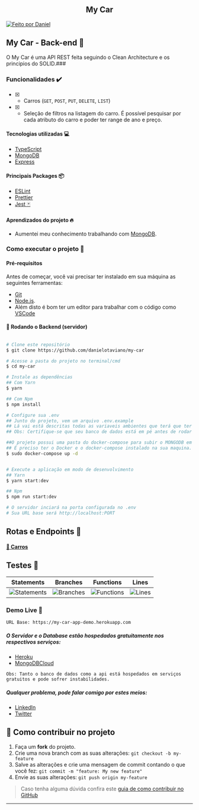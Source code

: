 <h2 style="text-align: center;" width="100%" align="center">
  My Car
</h2>





  <a  href="https://www.github.com/danielotaviano" style="margin: auto;">
    <img align="center" alt="Feito por Daniel" src="https://img.shields.io/badge/feito%20por-Daniel Otaviano-%237519C1">
  </a>

## My Car - Back-end 🚪
O My Car é uma API REST feita seguindo o Clean Architecture e os principios do SOLID.###

### Funcionalidades ✔️

- [x] -   Carros (`GET`,  `POST`,  `PUT`,  `DELETE`, `LIST`)
- [x] -   Seleção de filtros na listagem do carro. É possível pesquisar por cada atributo do carro e poder ter range de ano e preço.


#### Tecnologias utilizadas 💻

- [TypeScript](https://www.typescriptlang.org/)
- [MongoDB](https://www.mongodb.com/pt-br)
- [Express](https://expressjs.com/pt-br/)


#### Principais Packages 📦
- [ESLint](https://eslint.org/)
- [Prettier](https://prettier.io/)
- [Jest  🃏](https://jestjs.io/)

#### Aprendizados do projeto 🔥

- Aumentei meu conhecimento trabalhando com [MongoDB](https://www.mongodb.com/pt-br).

###  Como executar o projeto 🚀

#### Pré-requisitos

Antes de começar, você vai precisar ter instalado em sua máquina as seguintes ferramentas:
- [Git](https://git-scm.com)
- [Node.js](https://nodejs.org/en/).
- Além disto é bom ter um editor para trabalhar com o código como [VSCode](https://code.visualstudio.com/)

#### 🎲 Rodando o Backend (servidor)

```bash

# Clone este repositório
$ git clone https://github.com/danielotaviano/my-car

# Acesse a pasta do projeto no terminal/cmd
$ cd my-car

# Instale as dependências
## Com Yarn
$ yarn

## Com Npm
$ npm install

# Configure sua .env
## Junto do projeto, vem um arquivo .env.example
## Lá vai está descritas todas as variaveis ambientes que terá que ter no seu .env!
## Obs: Certifique-se que seu banco de dados está em pé antes de rodar a aplicação

##O projeto possui uma pasta do docker-compose para subir o MONGODB em um container.
## É preciso ter o Docker e o docker-compose instalado na sua maquina.
$ sudo docker-compose up -d


# Execute a aplicação em modo de desenvolvimento
## Yarn
$ yarn start:dev

## Npm
$ npm run start:dev

# O servidor inciará na porta configurada no .env
# Sua URL base será http://localhost:PORT

```

## Rotas e Endpoints 👾

#### [ 📝 Carros](./endpoints/carros.md)

## Testes 🧪


| Statements                  | Branches                | Functions                 | Lines                |
| --------------------------- | ----------------------- | ------------------------- | -------------------- |
| ![Statements](https://img.shields.io/badge/Coverage-100%25-brightgreen.svg) | ![Branches](https://img.shields.io/badge/Coverage-100%25-brightgreen.svg) | ![Functions](https://img.shields.io/badge/Coverage-100%25-brightgreen.svg) | ![Lines](https://img.shields.io/badge/Coverage-100%25-brightgreen.svg)    |

### Demo Live 🔴
`URL Base: https://my-car-app-demo.herokuapp.com`
##### O Servidor e o Database estão hospedados gratuitamente nos respectivos serviços:
- [Heroku](https://dashboard.heroku.com/)
- [MongoDBCloud](https://www.mongodb.com/cloud/atlas/lp/try2?utm_content=0618htermsCONT&utm_source=google&utm_campaign=gs_americas_brazil_search_core_brand_atlas_desktop&utm_term=mongodb&utm_medium=cpc_paid_search&utm_ad=e&utm_ad_campaign_id=12212624308&gclid=Cj0KCQjwub-HBhCyARIsAPctr7ylMjmQiG3nfhubdtOrt7bpTud1PbwUgxMjvin1JPnI-c6lT5-xVQsaAqd1EALw_wcB)


`Obs: Tanto o banco de dados como a api está hospedados em serviços gratuitos e pode sofrer instabilidades.`

##### Qualquer problema, pode falar comigo por estes meios:
- [LinkedIn](https://www.linkedin.com/in/daniel-otaviano/)
- [Twitter](https://twitter.com/danigolkrai)

## 💪 Como contribuir no projeto

1. Faça um **fork** do projeto.
2. Crie uma nova branch com as suas alterações: `git checkout -b my-feature`
3. Salve as alterações e crie uma mensagem de commit contando o que você fez: `git commit -m "feature: My new feature"`
4. Envie as suas alterações: `git push origin my-feature`
> Caso tenha alguma dúvida confira este [guia de como contribuir no GitHub](./CONTRIBUTING.md)

---

